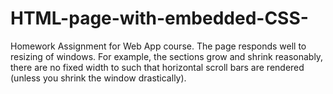 # HTML-page-with-embedded-CSS-
Homework Assignment for Web App course.
The page responds well to resizing of windows.  For example,
the sections grow and shrink reasonably, there are no fixed width to such that horizontal scroll bars are rendered (unless you shrink the window drastically).
